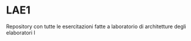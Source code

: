 # LAE1
Repository con tutte le esercitazioni fatte a laboratorio di architetture degli elaboratori I
